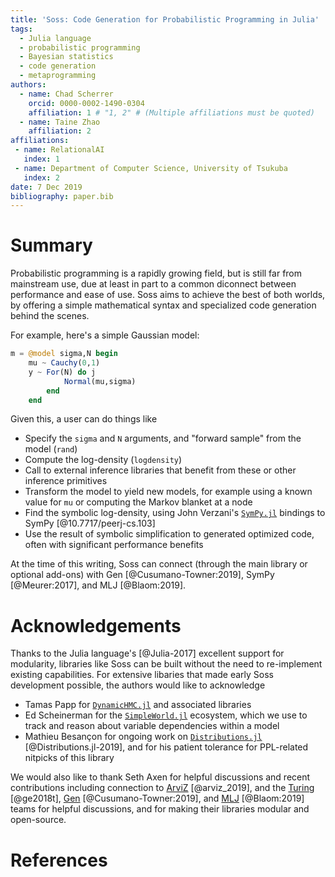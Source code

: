 ```yaml
---
title: 'Soss: Code Generation for Probabilistic Programming in Julia'
tags:
  - Julia language
  - probabilistic programming
  - Bayesian statistics
  - code generation
  - metaprogramming
authors:
  - name: Chad Scherrer
    orcid: 0000-0002-1490-0304
    affiliation: 1 # "1, 2" # (Multiple affiliations must be quoted)
  - name: Taine Zhao
    affiliation: 2
affiliations:
 - name: RelationalAI
   index: 1
 - name: Department of Computer Science, University of Tsukuba
   index: 2
date: 7 Dec 2019
bibliography: paper.bib
---
```


# Summary

Probabilistic programming is a rapidly growing field, but is still far from mainstream use, due at least in part to a common diconnect between performance and ease of use. Soss aims to achieve the best of both worlds, by offering a simple mathematical syntax and specialized code generation behind the scenes.

For example, here's a simple Gaussian model:

```julia
m = @model sigma,N begin
    mu ~ Cauchy(0,1)
    y ~ For(N) do j
            Normal(mu,sigma)
        end
    end
```

Given this, a user can do things like

- Specify the `sigma` and `N` arguments, and "forward sample" from the model (`rand`)
- Compute the log-density (`logdensity`)
- Call to external inference libraries that benefit from these or other inference primitives
- Transform the model to yield new models, for example using a known value for `mu` or computing the Markov blanket at a node
- Find the symbolic log-density, using John Verzani's [`SymPy.jl`](https://github.com/JuliaPy/SymPy.jl) bindings to SymPy [@10.7717/peerj-cs.103]
- Use the result of symbolic simplification to generated optimized code, often with significant performance benefits

At the time of this writing, Soss can connect (through the main library or optional add-ons) with Gen [@Cusumano-Towner:2019],  SymPy [@Meurer:2017], and MLJ [@Blaom:2019].

<!-- 
Citations to entries in paper.bib should be in
[rMarkdown](http://rmarkdown.rstudio.com/authoring_bibliographies_and_citations.html)
format.

For a quick reference, the following citation commands can be used:
- `@author:2001`  ->  "Author et al. (2001)"
- `[@author:2001]` -> "(Author et al., 2001)"
- `[@author1:2001; @author2:2001]` -> "(Author1 et al., 2001; Author2 et al., 2002)" -->

# Acknowledgements

Thanks to the Julia language's [@Julia-2017] excellent support for modularity, libraries like Soss can be built without the need to re-implement existing capabilities. For extensive libaries that made early Soss development possible, the authors would like to acknowledge

- Tamas Papp for [`DynamicHMC.jl`](https://github.com/tpapp/DynamicHMC.jl) and associated libraries
- Ed Scheinerman for the [`SimpleWorld.jl`](https://github.com/scheinerman/SimpleWorld.jl) ecosystem, which we use to track and reason about variable dependencies within a model
- Mathieu Besançon for ongoing work on [`Distributions.jl`](https://github.com/JuliaStats/Distributions.jl) [@Distributions.jl-2019], and for his patient tolerance for PPL-related nitpicks of this library

We would also like to thank Seth Axen for helpful discussions and recent contributions including connection to [ArviZ](https://github.com/arviz-devs/ArviZ.jl) [@arviz_2019], and the [Turing](https://github.com/TuringLang/Turing.jl) [@ge2018t], [Gen](https://github.com/probcomp/Gen) [@Cusumano-Towner:2019], and [MLJ](https://github.com/alan-turing-institute/MLJ.jl) [@Blaom:2019] teams for helpful discussions, and for making their libraries modular and open-source.


# References
